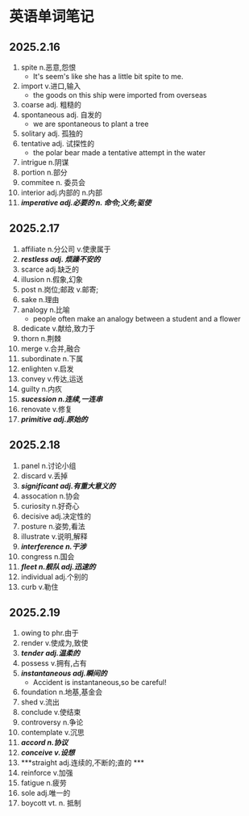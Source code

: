 # 英语单词笔记
## 2025.2.16
1. spite n.恶意,怨恨
   * It's seem's like she has a little bit spite to me.
2. import v.进口,输入
   * the goods on this ship were imported from overseas
3. coarse adj. 粗糙的
4. spontaneous adj. 自发的
   * we are spontaneous to plant a tree
5. solitary adj. 孤独的
6. tentative adj. 试探性的
   * the polar bear made a tentative attempt in the water
7. intrigue n.阴谋
8. portion n.部分
9. commitee n. 委员会
10. interior adj.内部的 n.内部
11. ***imperative adj.必要的 n. 命令;义务;驱使***
## 2025.2.17
1. affiliate n.分公司 v.使隶属于
2. ***restless adj. 烦躁不安的***
3. scarce adj.缺乏的
4. illusion n.假象,幻象
5. post n.岗位;邮政 v.邮寄;
6. sake n.理由
7. analogy n.比喻
   * people often make an analogy between a student and a flower
8. dedicate v.献给,致力于
9. thorn n.荆棘
10. merge v.合并,融合
11. subordinate n.下属
12. enlighten v.启发
13. convey v.传达,运送
14. guilty n.内疚
15. ***sucession n.连续,一连串***
16. renovate v.修复
17. ***primitive adj.原始的***
## 2025.2.18
1. panel n.讨论小组
2. discard v.丢掉
3. ***significant adj.有重大意义的***
4. assocation n.协会
5. curiosity n.好奇心
6. decisive adj.决定性的
7. posture n.姿势,看法
8. illustrate v.说明,解释
9. ***interference n.干涉***
10. congress n.国会
11. ***fleet n.舰队 adj.迅速的***
12. individual adj.个别的
13. curb v.勒住 
## 2025.2.19
1. owing to phr.由于
2. render v.使成为,致使
3. ***tender adj.温柔的***
4. possess v.拥有,占有
5. ***instantaneous adj.瞬间的***
   * Accident is instantaneous,so be careful!
6. foundation n.地基,基金会
7. shed v.流出
8. conclude v.使结束
9. controversy n.争论
10. contemplate v.沉思
11. ***accord n.协议***
12. ***conceive v.设想***
13. ***straight adj.连续的,不断的;直的 ***
14. reinforce v.加强
15. fatigue n.疲劳
16. sole adj.唯一的
17. boycott vt. n. 抵制